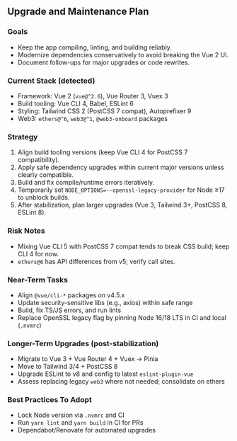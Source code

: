 ## Upgrade and Maintenance Plan

### Goals
- Keep the app compiling, linting, and building reliably.
- Modernize dependencies conservatively to avoid breaking the Vue 2 UI.
- Document follow-ups for major upgrades or code rewrites.

### Current Stack (detected)
- Framework: Vue 2 (`vue@^2.6`), Vue Router 3, Vuex 3
- Build tooling: Vue CLI 4, Babel, ESLint 6
- Styling: Tailwind CSS 2 (PostCSS 7 compat), Autoprefixer 9
- Web3: `ethers@^6`, `web3@^1`, `@web3-onboard` packages

### Strategy
1. Align build tooling versions (keep Vue CLI 4 for PostCSS 7 compatibility).
2. Apply safe dependency upgrades within current major versions unless clearly compatible.
3. Build and fix compile/runtime errors iteratively.
4. Temporarily set `NODE_OPTIONS=--openssl-legacy-provider` for Node ≥17 to unblock builds.
5. After stabilization, plan larger upgrades (Vue 3, Tailwind 3+, PostCSS 8, ESLint 8).

### Risk Notes
- Mixing Vue CLI 5 with PostCSS 7 compat tends to break CSS build; keep CLI 4 for now.
- `ethers@6` has API differences from v5; verify call sites.

### Near-Term Tasks
- Align `@vue/cli-*` packages on v4.5.x
- Update security-sensitive libs (e.g., axios) within safe range
- Build, fix TS/JS errors, and run lints
- Replace OpenSSL legacy flag by pinning Node 16/18 LTS in CI and local (`.nvmrc`)

### Longer-Term Upgrades (post-stabilization)
- Migrate to Vue 3 + Vue Router 4 + Vuex → Pinia
- Move to Tailwind 3/4 + PostCSS 8
- Upgrade ESLint to v8 and config to latest `eslint-plugin-vue`
- Assess replacing legacy `web3` where not needed; consolidate on ethers

### Best Practices To Adopt
- Lock Node version via `.nvmrc` and CI
- Run `yarn lint` and `yarn build` in CI for PRs
- Dependabot/Renovate for automated upgrades

